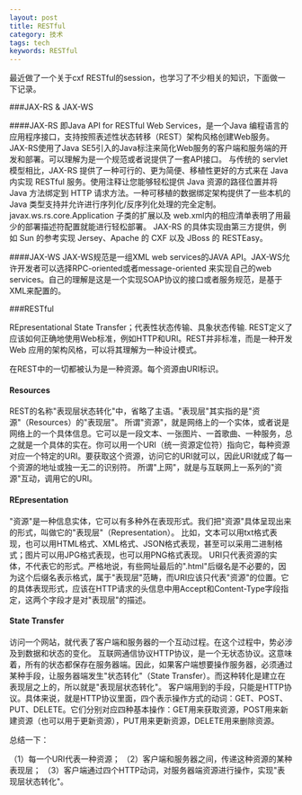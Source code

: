 ```yaml
---
layout: post
title: RESTful
category: 技术
tags: tech
keywords: RESTful
---
```


最近做了一个关于cxf RESTful的session，也学习了不少相关的知识，下面做一下记录。

###JAX-RS & JAX-WS

####JAX-RS
  即Java API for RESTful Web Services，是一个Java 编程语言的应用程序接口，支持按照表述性状态转移（REST）架构风格创建Web服务。JAX-RS使用了Java SE5引入的Java标注来简化Web服务的客户端和服务端的开发和部署。可以理解为是一个规范或者说提供了一套API接口。
  与传统的 servlet 模型相比，JAX-RS 提供了一种可行的、更为简便、移植性更好的方式来在 Java 内实现 RESTful 服务。使用注释让您能够轻松提供 Java 资源的路径位置并将 Java 方法绑定到 HTTP 请求方法。一种可移植的数据绑定架构提供了一些本机的 Java 类型支持并允许进行序列化/反序列化处理的完全定制。javax.ws.rs.core.Application 子类的扩展以及 web.xml内的相应清单表明了用最少的部署描述符配置就能进行轻松部署。
  JAX-RS 的具体实现由第三方提供，例如 Sun 的参考实现 Jersey、Apache 的 CXF 以及 JBoss 的 RESTEasy。

####JAX-WS
  JAX-WS规范是一组XML web services的JAVA API。JAX-WS允许开发者可以选择RPC-oriented或者message-oriented 来实现自己的web services。自己的理解是这是一个实现SOAP协议的接口或者服务规范，是基于XML来配置的。

###RESTful

  REpresentational State Transfer；代表性状态传输、具象状态传输.
REST定义了应该如何正确地使用Web标准，例如HTTP和URI。REST并非标准，而是一种开发 Web 应用的架构风格，可以将其理解为一种设计模式。

在REST中的一切都被认为是一种资源。每个资源由URI标识。

#### Resources

  REST的名称"表现层状态转化"中，省略了主语。"表现层"其实指的是"资源"（Resources）的"表现层"。
所谓"资源"，就是网络上的一个实体，或者说是网络上的一个具体信息。它可以是一段文本、一张图片、一首歌曲、一种服务，总之就是一个具体的实在。你可以用一个URI（统一资源定位符）指向它，每种资源对应一个特定的URI。要获取这个资源，访问它的URI就可以，因此URI就成了每一个资源的地址或独一无二的识别符。
所谓"上网"，就是与互联网上一系列的"资源"互动，调用它的URI。

#### REpresentation

  "资源"是一种信息实体，它可以有多种外在表现形式。我们把"资源"具体呈现出来的形式，叫做它的"表现层"（Representation）。
比如，文本可以用txt格式表现，也可以用HTML格式、XML格式、JSON格式表现，甚至可以采用二进制格式；图片可以用JPG格式表现，也可以用PNG格式表现。
URI只代表资源的实体，不代表它的形式。严格地说，有些网址最后的".html"后缀名是不必要的，因为这个后缀名表示格式，属于"表现层"范畴，而URI应该只代表"资源"的位置。它的具体表现形式，应该在HTTP请求的头信息中用Accept和Content-Type字段指定，这两个字段才是对"表现层"的描述。

#### State Transfer

  访问一个网站，就代表了客户端和服务器的一个互动过程。在这个过程中，势必涉及到数据和状态的变化。
互联网通信协议HTTP协议，是一个无状态协议。这意味着，所有的状态都保存在服务器端。因此，如果客户端想要操作服务器，必须通过某种手段，让服务器端发生"状态转化"（State Transfer）。而这种转化是建立在表现层之上的，所以就是"表现层状态转化"。
客户端用到的手段，只能是HTTP协议。具体来说，就是HTTP协议里面，四个表示操作方式的动词：GET、POST、PUT、DELETE。它们分别对应四种基本操作：GET用来获取资源，POST用来新建资源（也可以用于更新资源），PUT用来更新资源，DELETE用来删除资源。

总结一下：

（1）每一个URI代表一种资源；
（2）客户端和服务器之间，传递这种资源的某种表现层；
（3）客户端通过四个HTTP动词，对服务器端资源进行操作，实现"表现层状态转化"。
